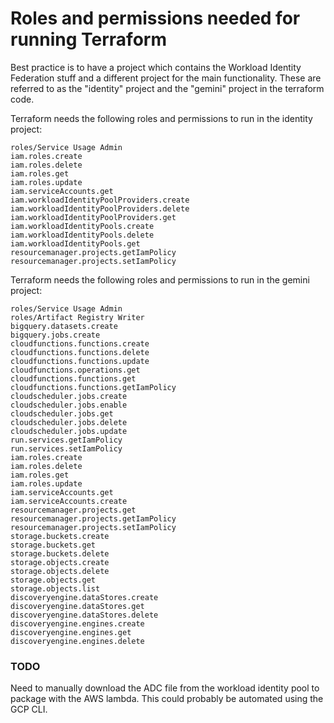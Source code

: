 # Roles and permissions needed for running Terraform
Best practice is to have a project which contains the Workload Identity Federation stuff and a different project for the main functionality.
These are referred to as the "identity" project and the "gemini" project in the terraform code.

Terraform needs the following roles and permissions to run in the identity project:
```
roles/Service Usage Admin
iam.roles.create
iam.roles.delete
iam.roles.get
iam.roles.update
iam.serviceAccounts.get
iam.workloadIdentityPoolProviders.create
iam.workloadIdentityPoolProviders.delete
iam.workloadIdentityPoolProviders.get
iam.workloadIdentityPools.create
iam.workloadIdentityPools.delete
iam.workloadIdentityPools.get
resourcemanager.projects.getIamPolicy
resourcemanager.projects.setIamPolicy
```

Terraform needs the following roles and permissions to run in the gemini project:
```
roles/Service Usage Admin
roles/Artifact Registry Writer
bigquery.datasets.create
bigquery.jobs.create
cloudfunctions.functions.create
cloudfunctions.functions.delete
cloudfunctions.functions.update
cloudfunctions.operations.get
cloudfunctions.functions.get
cloudfunctions.functions.getIamPolicy
cloudscheduler.jobs.create
cloudscheduler.jobs.enable
cloudscheduler.jobs.get
cloudscheduler.jobs.delete
cloudscheduler.jobs.update
run.services.getIamPolicy
run.services.setIamPolicy
iam.roles.create
iam.roles.delete
iam.roles.get
iam.roles.update
iam.serviceAccounts.get
iam.serviceAccounts.create
resourcemanager.projects.get
resourcemanager.projects.getIamPolicy
resourcemanager.projects.setIamPolicy
storage.buckets.create
storage.buckets.get
storage.buckets.delete
storage.objects.create
storage.objects.delete
storage.objects.get
storage.objects.list
discoveryengine.dataStores.create
discoveryengine.dataStores.get
discoveryengine.dataStores.delete
discoveryengine.engines.create
discoveryengine.engines.get
discoveryengine.engines.delete
```

### TODO
Need to manually download the ADC file from the workload identity pool to package with the AWS lambda.  This could probably be automated using the GCP CLI.
